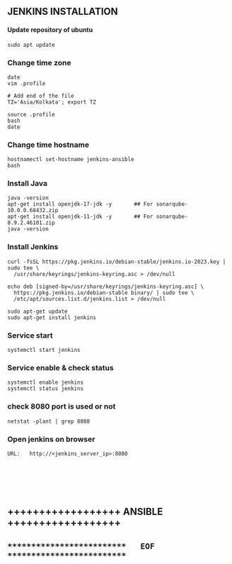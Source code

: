## JENKINS INSTALLATION

#### Update repository of ubuntu
```
sudo apt update
```

### Change time zone
```
date
vim .profile

# Add end of the file
TZ='Asia/Kolkata'; export TZ

source .profile
bash
date
```

### Change time hostname
```
hostnamectl set-hostname jenkins-ansible
bash
```

### Install Java
```
java -version
apt-get install openjdk-17-jdk -y       ## For sonarqube-10.0.0.68432.zip
apt-get install openjdk-11-jdk -y       ## For sonarqube-8.9.2.46101.zip
java -version         
```

### Install Jenkins
```
curl -fsSL https://pkg.jenkins.io/debian-stable/jenkins.io-2023.key | sudo tee \
  /usr/share/keyrings/jenkins-keyring.asc > /dev/null

echo deb [signed-by=/usr/share/keyrings/jenkins-keyring.asc] \
  https://pkg.jenkins.io/debian-stable binary/ | sudo tee \
  /etc/apt/sources.list.d/jenkins.list > /dev/null
  
sudo apt-get update
sudo apt-get install jenkins
```

### Service start
```
systemctl start jenkins
```

### Service enable & check status
```
systemctl enable jenkins
systemctl status jenkins
```

### check 8080 port is used or not
```
netstat -plant | grep 8080
```

### Open jenkins on browser
```
URL:   http://<jenkins_server_ip>:8080
```

<br/>
<br/>
<br/>
<br/>

## ++++++++++++++++++ ANSIBLE ++++++++++++++++++



## `*************************   EOF   *************************`